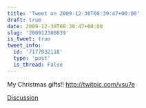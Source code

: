 ```yaml
---
title: 'Tweet on 2009-12-30T08:39:47+00:00'
draft: true
date: 2009-12-30T08:39:47+00:00
slug: '200912300839'
is_tweet: true
tweet_info:
  id: '7177832118'
  type: 'post'
  is_thread: False
---
```




My Christmas gifts!!  http://twitpic.com/vsu7e

[Discussion](https://x.com/sytelus/status/7177832118)
